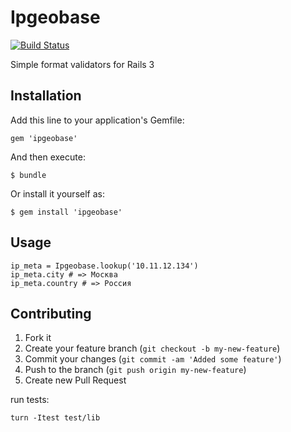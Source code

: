 # Ipgeobase

[![Build Status](https://travis-ci.org/mokevnin/ipgeobase.png)](https://travis-ci.org/mokevnin/ipgeobase)

Simple format validators for Rails 3

## Installation

Add this line to your application's Gemfile:

    gem 'ipgeobase'

And then execute:

    $ bundle

Or install it yourself as:

    $ gem install 'ipgeobase'

## Usage

    ip_meta = Ipgeobase.lookup('10.11.12.134')
    ip_meta.city # => Москва
    ip_meta.country # => Россия


## Contributing

1. Fork it
2. Create your feature branch (`git checkout -b my-new-feature`)
3. Commit your changes (`git commit -am 'Added some feature'`)
4. Push to the branch (`git push origin my-new-feature`)
5. Create new Pull Request

run tests:

    turn -Itest test/lib

